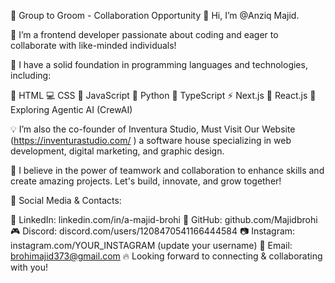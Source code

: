 🚀 Group to Groom - Collaboration Opportunity
👋 Hi, I’m @Anziq Majid.

👀 I’m a frontend developer passionate about coding and eager to collaborate with like-minded individuals!

🌱 I have a solid foundation in programming languages and technologies, including:

🫴 HTML
💻 CSS
👾 JavaScript
🐍 Python
🐼 TypeScript
⚡ Next.js
🚀  React.js
📌 Exploring Agentic AI (CrewAI)

💡 I’m also the co-founder of Inventura Studio, Must Visit Our Website (https://inventurastudio.com/ ) a software house specializing in web development, digital marketing, and graphic design.

💞️ I believe in the power of teamwork and collaboration to enhance skills and create amazing projects. Let's build, innovate, and grow together!

📌 Social Media & Contacts:

🔗 LinkedIn: linkedin.com/in/a-majid-brohi
🐙 GitHub: github.com/Majidbrohi
🎮 Discord: discord.com/users/1208470541166444584
📷 Instagram: instagram.com/YOUR_INSTAGRAM (update your username)
📧 Email: brohimajid373@gmail.com
🔥 Looking forward to connecting & collaborating with you!
